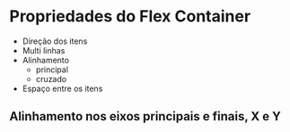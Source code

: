 # Propriedades do Flex Container

- Direção dos itens
- Multi linhas
- Alinhamento
  - principal
  - cruzado
- Espaço entre os itens

## Alinhamento nos eixos principais e finais, X e Y
